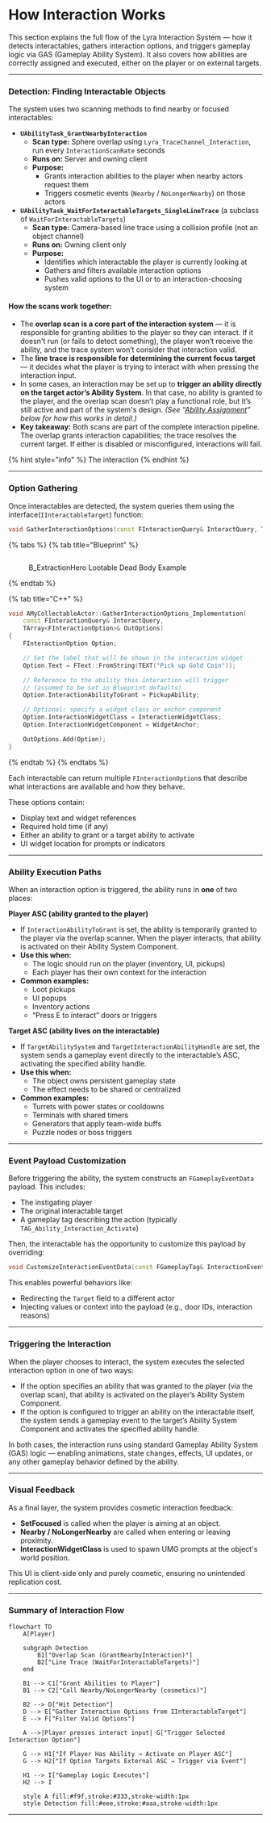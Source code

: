 # How Interaction Works

This section explains the full flow of the Lyra Interaction System — how it detects interactables, gathers interaction options, and triggers gameplay logic via GAS (Gameplay Ability System). It also covers how abilities are correctly assigned and executed, either on the player or on external targets.

***

### Detection: Finding Interactable Objects

The system uses  two scanning methods to find nearby or focused interactables:

* **`UAbilityTask_GrantNearbyInteraction`**
  * **Scan type:** Sphere overlap using `Lyra_TraceChannel_Interaction`, run every `InteractionScanRate` seconds
  * **Runs on:** Server and owning client
  * **Purpose:**
    * Grants interaction abilities to the player when nearby actors request them
    * Triggers cosmetic events (`Nearby` / `NoLongerNearby`) on those actors
* **`UAbilityTask_WaitForInteractableTargets_SingleLineTrace`** (a subclass of `WaitForInteractableTargets`)
  * **Scan type:** Camera-based line trace using a collision profile (not an object channel)
  * **Runs on:** Owning client only
  * **Purpose:**
    * Identifies which interactable the player is currently looking at
    * Gathers and filters available interaction options
    * Pushes valid options to the UI or to an interaction-choosing system

#### How the scans work together:

* The **overlap scan is a core part of the interaction system** — it is responsible for granting abilities to the player so they can interact. If it doesn't run (or fails to detect something), the player won’t receive the ability, and the trace system won’t consider that interaction valid.
* The **line trace is responsible for determining the current focus target** — it decides what the player is trying to interact with when pressing the interaction input.
* In some cases, an interaction may be set up to **trigger an ability directly on the target actor’s Ability System**. In that case, no ability is granted to the player, and the overlap scan doesn’t play a functional role, but it’s still active and part of the system's design. _(See “_[_Ability Assignment_](how-interaction-works.md#ability-assignment-two-approaches)_” below for how this works in detail.)_
* **Key takeaway:** Both scans are part of the complete interaction pipeline. The overlap grants interaction capabilities; the trace resolves the current target. If either is disabled or misconfigured, interactions will fail.

{% hint style="info" %}
The interaction&#x20;
{% endhint %}

***

### Option Gathering

Once interactables are detected, the system queries them using the interface(`IInteractableTarget`) function:

```cpp
void GatherInteractionOptions(const FInteractionQuery& InteractQuery, TArray<FInteractionOption>& OutOptions);
```

{% tabs %}
{% tab title="Blueprint" %}
<figure><img src="../../.gitbook/assets/image (132).png" alt=""><figcaption><p>B_ExtractionHero Lootable Dead Body Example</p></figcaption></figure>
{% endtab %}

{% tab title="C++" %}
```cpp
void AMyCollectableActor::GatherInteractionOptions_Implementation(
    const FInteractionQuery& InteractQuery,
    TArray<FInteractionOption>& OutOptions)
{
    FInteractionOption Option;

    // Set the label that will be shown in the interaction widget
    Option.Text = FText::FromString(TEXT("Pick up Gold Coin"));

    // Reference to the ability this interaction will trigger
    // (assumed to be set in Blueprint defaults)
    Option.InteractionAbilityToGrant = PickupAbility;

    // Optional: specify a widget class or anchor component
    Option.InteractionWidgetClass = InteractionWidgetClass;
    Option.InteractionWidgetComponent = WidgetAnchor;

    OutOptions.Add(Option);
}
```
{% endtab %}
{% endtabs %}

Each interactable can return multiple `FInteractionOption`s that describe what interactions are available and how they behave.

These options contain:

* Display text and widget references
* Required hold time (if any)
* Either an ability to grant or a target ability to activate
* UI widget location for prompts or indicators

***

### Ability Execution Paths

When an interaction option is triggered, the ability runs in **one** of two places:

**Player ASC (ability granted to the player)**

* If `InteractionAbilityToGrant` is set, the ability is temporarily granted to the player via the overlap scanner. When the player interacts, that ability is activated on their Ability System Component.
* **Use this when:**
  * The logic should run on the player (inventory, UI, pickups)
  * Each player has their own context for the interaction
* **Common examples:**
  * Loot pickups
  * UI popups
  * Inventory actions
  * “Press E to interact” doors or triggers

**Target ASC (ability lives on the interactable)**

* If `TargetAbilitySystem` and `TargetInteractionAbilityHandle` are set, the system sends a gameplay event directly to the interactable’s ASC, activating the specified ability handle.
* **Use this when:**
  * The object owns persistent gameplay state
  * The effect needs to be shared or centralized
* **Common examples:**
  * Turrets with power states or cooldowns
  * Terminals with shared timers
  * Generators that apply team-wide buffs
  * Puzzle nodes or boss triggers

***

### Event Payload Customization

Before triggering the ability, the system constructs an `FGameplayEventData` payload. This includes:

* The instigating player
* The original interactable target
* A gameplay tag describing the action (typically `TAG_Ability_Interaction_Activate`)

Then, the interactable has the opportunity to customize this payload by overriding:

```cpp
void CustomizeInteractionEventData(const FGameplayTag& InteractionEventTag, FGameplayEventData& InOutEventData);
```

This enables powerful behaviors like:

* Redirecting the `Target` field to a different actor
* Injecting values or context into the payload (e.g., door IDs, interaction reasons)

***

### Triggering the Interaction

When the player chooses to interact, the system executes the selected interaction option in one of two ways:

* If the option specifies an ability that was granted to the player (via the overlap scan), that ability is activated on the player’s Ability System Component.
* If the option is configured to trigger an ability on the interactable itself, the system sends a gameplay event to the target’s Ability System Component and activates the specified ability handle.

In both cases, the interaction runs using standard Gameplay Ability System (GAS) logic — enabling animations, state changes, effects, UI updates, or any other gameplay behavior defined by the ability.

***

### Visual Feedback

As a final layer, the system provides cosmetic interaction feedback:

* **SetFocused** is called when the player is aiming at an object.
* **Nearby / NoLongerNearby** are called when entering or leaving proximity.
* **InteractionWidgetClass** is used to spawn UMG prompts at the object's world position.

This UI is client-side only and purely cosmetic, ensuring no unintended replication cost.

***

### Summary of Interaction Flow

```mermaid fullWidth="false"
flowchart TD
    A[Player]
    
    subgraph Detection
        B1["Overlap Scan (GrantNearbyInteraction)"]
        B2["Line Trace (WaitForInteractableTargets)"]
    end

    B1 --> C1["Grant Abilities to Player"]
    B1 --> C2["Call Nearby/NoLongerNearby (cosmetics)"]

    B2 --> D["Hit Detection"]
    D --> E["Gather Interaction Options from IInteractableTarget"]
    E --> F["Filter Valid Options"]

    A -->|Player presses interact input| G["Trigger Selected Interaction Option"]

    G --> H1["If Player Has Ability → Activate on Player ASC"]
    G --> H2["If Option Targets External ASC → Trigger via Event"]

    H1 --> I["Gameplay Logic Executes"]
    H2 --> I

    style A fill:#f9f,stroke:#333,stroke-width:1px
    style Detection fill:#eee,stroke:#aaa,stroke-width:1px

```

***

